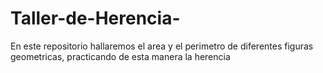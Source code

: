 # Taller-de-Herencia-
En este repositorio hallaremos el area y el perimetro de diferentes figuras geometricas, practicando de esta manera la herencia 
